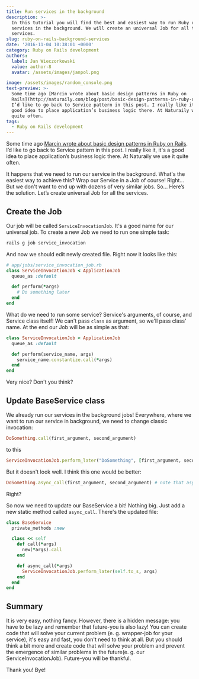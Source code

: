 ```yaml
---
title: Run services in the background
description: >-
  In this tutorial you will find the best and easiest way to run Ruby on Rails
  services in the background. We will create an universal Job for all the
  services.
slug: ruby-on-rails-background-services
date: '2016-11-04 10:38:01 +0000'
category: Ruby on Rails development
authors:
  label: Jan Wieczorkowski
  value: author-8
  avatar: /assets/images/janpol.png

image: /assets/images/random_console.png
text-preview: >-
  Some time ago [Marcin wrote about basic design patterns in Ruby on
  Rails](http://naturaily.com/blog/post/basic-design-patterns-in-ruby-on-rails).
  I’d like to go back to Service pattern in this post. I really like it, it's a
  good idea to place application’s business logic there. At Naturaily we use it
  quite often.
tags:
  - Ruby on Rails development
---
```




Some time ago [Marcin wrote about basic design patterns in Ruby on Rails](http://naturaily.com/blog/post/basic-design-patterns-in-ruby-on-rails). I’d like to go back to Service pattern in this post. I really like it, it's a good idea to place application’s business logic there. At Naturaily we use it quite often.

It happens that we need to run our service in the background. What's the easiest way to achieve this? Wrap our Service in a Job of course! Right... But we don't want to end up with dozens of very similar jobs. So... Here’s the solution. Let’s create universal Job for all the services.

## Create the Job
Our job will be called `ServiceInvocationJob`. It's a good name for our universal job. To create a new Job we need to run one simple task:

```bash
rails g job service_invocation
```

And now we should edit newly created file. Right now it looks like this:

```ruby
# app/jobs/service_invocation_job.rb
class ServiceInvocationJob < ApplicationJob
  queue_as :default

  def perform(*args)
    # Do something later
  end
end
```

What do we need to run some service? Service's arguments, of course, and Service class itself! We can't pass `class` as argument, so we'll pass class' name. At the end our Job will be as simple as that:

```ruby
class ServiceInvocationJob < ApplicationJob
  queue_as :default

  def perform(service_name, args)
    service_name.constantize.call(*args)
  end
end
```

Very nice? Don't you think?

## Update BaseService class

We already run our services in the background jobs! Everywhere, where we want to run our service in background, we need to change classic invocation:

```ruby
DoSomething.call(first_argument, second_argument)
```

to this

```ruby
ServiceInvocationJob.perform_later("DoSomething", [first_argument, second_argument])
```

But it doesn't look well. I think this one would be better:

```ruby
DoSomething.async_call(first_argument, second_argument) # note that async_ prefix!
```

Right?

So now we need to update our BaseService a bit! Nothing big. Just add a new static method called `async_call`. There's the updated file:

```ruby
class BaseService
  private_methods :new

  class << self
    def call(*args)
      new(*args).call
    end

    def async_call(*args)
      ServiceInvocationJob.perform_later(self.to_s, args)
    end
  end
end
```

## Summary
It is very easy, nothing fancy. However, there is a hidden message: you have to be lazy and remember that future-you is also lazy! You can create code that will solve your current problem (e. g. wrapper-job for your service), it's easy and fast, you don't need to think at all. But you should think a bit more and create code that will solve your problem and prevent the emergence of similar problems in the future(e. g. our ServiceInvocationJob). Future-you will be thankful.

Thank you! Bye!
